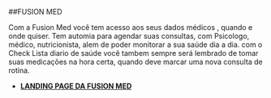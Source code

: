 ##FUSION MED

Com a Fusion Med você tem acesso aos seus dados médicos , quando e onde quiser.
Tem automia para agendar suas consultas, com Psicologo, médico, nutricionista,  alem de poder monitorar a sua saúde dia a dia. com o Check Lista diario de saúde você tambem sempre será lembrado de tomar suas medicações na hora certa, quando deve marcar uma nova consulta de rotina.

* __[LANDING PAGE DA FUSION MED](https://fusion-med.herokuapp.com/)__
